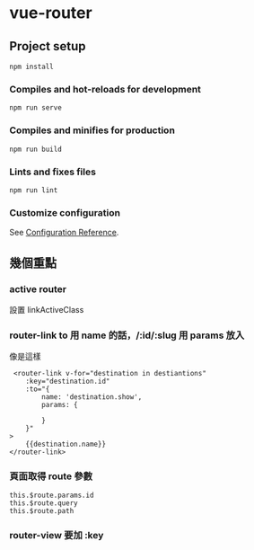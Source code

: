# vue-router

## Project setup
```
npm install
```

### Compiles and hot-reloads for development
```
npm run serve
```

### Compiles and minifies for production
```
npm run build
```

### Lints and fixes files
```
npm run lint
```

### Customize configuration
See [Configuration Reference](https://cli.vuejs.org/config/).

## 幾個重點
### active router
設置 linkActiveClass

### router-link  to 用 name 的話，/:id/:slug 用 params 放入
像是這樣
```
 <router-link v-for="destination in destiantions" 
    :key="destination.id"
    :to="{
        name: 'destination.show',
        params: {
            
        }
    }" 
>
    {{destination.name}}
</router-link>
```
### 頁面取得 route 參數
```
this.$route.params.id
this.$route.query
this.$route.path
```

### router-view 要加 :key